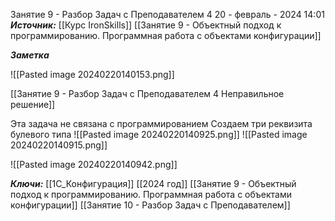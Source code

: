 
Занятие 9 -  Разбор Задач с Преподавателем  4
 20 - февраль - 2024  14:01 
***Источник:***  [[Курс IronSkills]] [[Занятие 9 - Объектный подход к программированию. Программная работа с объектами конфигурации]]

***Заметка*** 

![[Pasted image 20240220140153.png]]

[[Занятие 9 -  Разбор Задач с Преподавателем  4 Неправильное решение]]

Эта задача не связана с программированием
Создаем три реквизита булевого типа
![[Pasted image 20240220140925.png]]
![[Pasted image 20240220140915.png]]

![[Pasted image 20240220140942.png]]



***Ключи:*** [[1С_Конфигурация]] [[2024 год]]  [[Занятие 9 - Объектный подход к программированию. Программная работа с объектами конфигурации]] [[Занятие 10 - Разбор Задач с Преподавателем]]